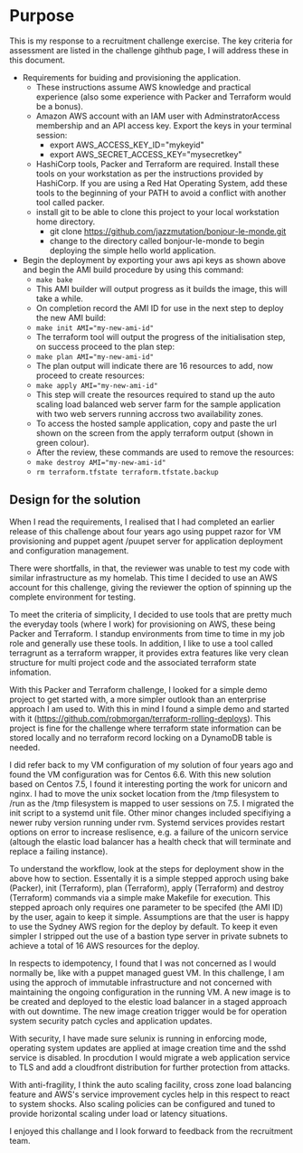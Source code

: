 # Purpose

This is my response to a recruitment challenge exercise.
The key criteria for assessment are  listed in the challenge gihthub page, I will address these in this document.
- Requirements for buiding and provisioning the application.
  - These instructions assume AWS knowledge and practical experience (also some experience with Packer and Terraform would be a bonus).
  - Amazon AWS account with an IAM user with AdminstratorAccess membership and an API access key. Export the keys in your terminal session:
    - export AWS_ACCESS_KEY_ID="mykeyid"
    - export AWS_SECRET_ACCESS_KEY="mysecretkey"
  - HashiCorp tools, Packer and Terraform are required. Install these tools on your workstation as per the instructions provided by HashiCorp. If you are using a Red Hat Operating System, add these tools to the beginning of your PATH to avoid a conflict with another tool called packer. 
  - install git to be able to clone this project to your local workstation home directory.
    - git clone  https://github.com/jazzmutation/bonjour-le-monde.git
    - change to the directory called bonjour-le-monde to begin deploying the simple hello world application.
- Begin the deployment by exporting your aws api keys as shown above and begin the AMI build procedure by using this command: 
  - ```make bake```
  - This AMI builder will output progress as it builds the image, this will take a while.
  - On completion record the AMI ID for use in the next step to deploy the new AMI build:
  - ```make init AMI="my-new-ami-id"```
  - The terraform tool will output the progress of the initialisation step, on success proceed to the plan step:
  - ```make plan AMI="my-new-ami-id"```
  - The plan output will indicate there are 16 resources to add, now proceed to create resources:
  - ```make apply AMI="my-new-ami-id"```
  - This step will create the resources required to stand up the auto scaling load balanced web server farm for the sample application with two web servers running accross two availability zones.
  - To access the hosted sample application, copy and paste the url shown on the screen from the apply terraform output (shown in green colour).
  - After the review, these commands are used to remove the resources:
  - ```make destroy AMI="my-new-ami-id"```
  - ```rm terraform.tfstate terraform.tfstate.backup```

## Design for the solution

When I read the requirements, I realised that I had completed an earlier release of this challenge about four years ago using puppet razor for VM provisioning and puppet agent /puupet server for application deployment and configuration management. 

There were shortfalls, in that, the reviewer was unable to test my code with similar infrastructure as my homelab. This time I decided to use an AWS account for this challenge, giving the reviewer the option of spinning up the complete environment for testing.

To meet the criteria of simplicity, I decided to use tools that are pretty much the everyday tools (where I work) for provisioning on AWS, these being Packer and Terraform. I standup environments from time to time in my job role and generally use these tools. In addition, I like to use a tool called terragrunt as a terraform wrapper, it provides extra features like very clean structure for multi project code and the associated terraform state infomation.

With this Packer and Terraform challenge, I looked for a simple demo project to get started with, a more simpler outlook than an enterprise approach I am used to. With this in mind I found a simple demo and started with it (https://github.com/robmorgan/terraform-rolling-deploys). This project is fine for the challenge where terraform state information can be stored locally and no terraform record locking on a DynamoDB table is needed.

I did refer back to my VM configuration of my solution of four years ago and found the VM configuration was for Centos 6.6. With this new solution based on Centos 7.5, I found it interesting porting the work for unicorn and nginx. I had to move the unix socket location from the /tmp filesystem to /run as the /tmp filesystem is mapped to user sessions on 7.5. I migrated the init script to a systemd unit file. Other minor changes included specifiying a newer ruby version running under rvm. Systemd services provides restart options on error to increase reslisence, e.g. a failure of the unicorn service (altough the elastic load balancer has a health check that will terminate and replace a failing instance).

To understand the workflow, look at the steps for deployment show in the above how to section. Essentally it is a simple stepped approch using bake (Packer), init (Terraform), plan (Terraform), apply (Terraform) and destroy (Terraform) commands via a simple make Makefile for execution.  This stepped aproach only requires one parameter to be specifed (the AMI ID) by the user, again to keep it simple. Assumptions are that the user is happy to use the Sydney AWS region for the deploy by default. To keep it even simpler I stripped out the use of a bastion type server in private subnets to achieve a total of 16 AWS resources for the deploy. 

In respects to idempotency, I found that I was not concerned as I would normally be, like with a puppet managed guest VM. In this challenge, I am using the approch of immutable infrastructure and not concerned with maintaining the ongoing configuration in the running VM. A new image is to be created and deployed to the elestic load balancer in a staged approach with out downtime. The new image creation trigger would be for operation system security patch cycles and application updates.

With security, I have made sure selunix is running in enforcing mode, operating system updates are applied at image creation time and the sshd service is disabled. In procdution I would migrate a web application service to TLS and add a cloudfront distribution for further protection from attacks. 

With anti-fragility, I think the auto scaling facility, cross zone load balancing feature and AWS's service improvement cycles help in this respect to react to system shocks. Also scaling policies can be configured and tuned to provide horizontal scaling under load or latency situations.

I enjoyed this challange and I look forward to feedback from the recruitment team.

